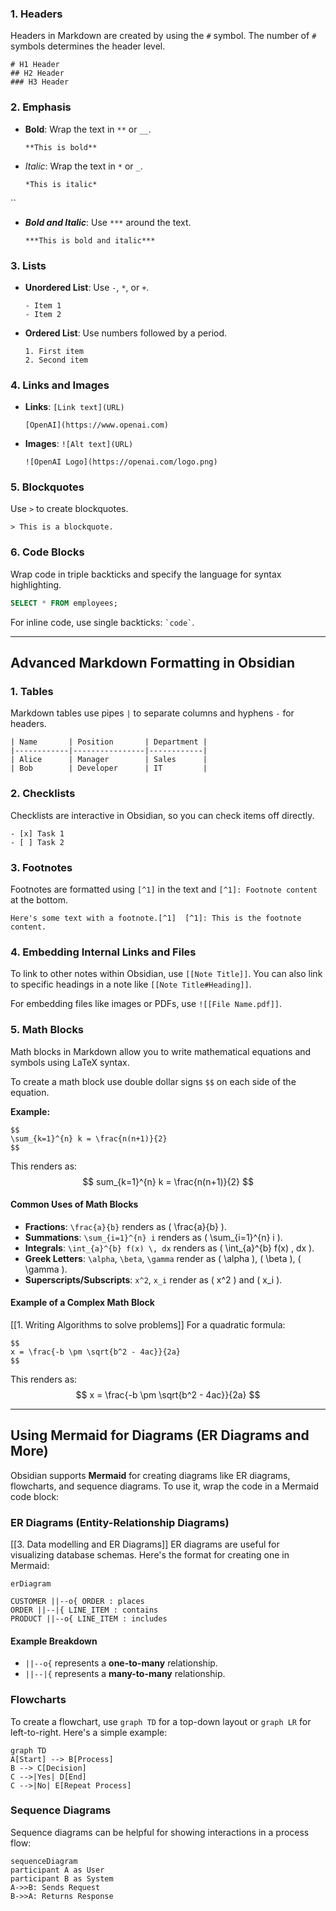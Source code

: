 ### 1. Headers
Headers in Markdown are created by using the `#` symbol. The number of `#` symbols determines the header level.

```
# H1 Header 
## H2 Header 
### H3 Header
```
### 2. Emphasis
- **Bold**: Wrap the text in `**` or `__`.
    ```
    **This is bold**
    ```

- _Italic_: Wrap the text in `*` or `_`.
    ```
    *This is italic*
``

- _**Bold and Italic**_: Use `***` around the text.
    ```
    ***This is bold and italic***
	```

### 3. Lists
- **Unordered List**: Use `-`, `*`, or `+`.
    ```
    - Item 1
    - Item 2
	```

- **Ordered List**: Use numbers followed by a period.
    ```
    1. First item
    2. Second item
	```

### 4. Links and Images
- **Links**: `[Link text](URL)`
    ```
    [OpenAI](https://www.openai.com)
	```

- **Images**: `![Alt text](URL)`
    ```
    ![OpenAI Logo](https://openai.com/logo.png)
	```

### 5. Blockquotes
Use `>` to create blockquotes.
```
> This is a blockquote.
```

### 6. Code Blocks
Wrap code in triple backticks and specify the language for syntax highlighting.
```sql
SELECT * FROM employees;
```

For inline code, use single backticks: `` `code` ``.

---

## Advanced Markdown Formatting in Obsidian

### 1. Tables
Markdown tables use pipes `|` to separate columns and hyphens `-` for headers.

```
| Name       | Position       | Department | 
|------------|----------------|------------| 
| Alice      | Manager        | Sales      | 
| Bob        | Developer      | IT         |
```

### 2. Checklists
Checklists are interactive in Obsidian, so you can check items off directly.

```
- [x] Task 1 
- [ ] Task 2
```

### 3. Footnotes
Footnotes are formatted using `[^1]` in the text and `[^1]: Footnote content` at the bottom.

```
Here's some text with a footnote.[^1]  [^1]: This is the footnote content.
```

### 4. Embedding Internal Links and Files
To link to other notes within Obsidian, use `[[Note Title]]`. You can also link to specific headings in a note like `[[Note Title#Heading]]`.

For embedding files like images or PDFs, use `![[File Name.pdf]]`.

### 5. Math Blocks
Math blocks in Markdown allow you to write mathematical equations and symbols using LaTeX syntax.

To create a math block use double dollar signs `$$` on each side of the equation. 

**Example:**

```
$$
\sum_{k=1}^{n} k = \frac{n(n+1)}{2}
$$
```

This renders as:
$$
sum_{k=1}^{n} k = \frac{n(n+1)}{2}
$$

#### Common Uses of Math Blocks
- **Fractions**: `\frac{a}{b}` renders as \( \frac{a}{b} \).
- **Summations**: `\sum_{i=1}^{n} i` renders as \( \sum_{i=1}^{n} i \).
- **Integrals**: `\int_{a}^{b} f(x) \, dx` renders as \( \int_{a}^{b} f(x) \, dx \).
- **Greek Letters**: `\alpha`, `\beta`, `\gamma` render as \( \alpha \), \( \beta \), \( \gamma \).
- **Superscripts/Subscripts**: `x^2`, `x_i` render as \( x^2 \) and \( x_i \).

#### Example of a Complex Math Block
[[1. Writing Algorithms to solve problems]]
For a quadratic formula:

```
$$
x = \frac{-b \pm \sqrt{b^2 - 4ac}}{2a}
$$
```

This renders as:
$$
x = \frac{-b \pm \sqrt{b^2 - 4ac}}{2a}
$$

---

## Using Mermaid for Diagrams (ER Diagrams and More)
Obsidian supports **Mermaid** for creating diagrams like ER diagrams, flowcharts, and sequence diagrams. To use it, wrap the code in a Mermaid code block:

### ER Diagrams (Entity-Relationship Diagrams)
[[3. Data modelling and ER Diagrams]]
ER diagrams are useful for visualizing database schemas. Here's the format for creating one in Mermaid:

```mermaid
erDiagram

CUSTOMER ||--o{ ORDER : places
ORDER ||--|{ LINE_ITEM : contains     
PRODUCT ||--o{ LINE_ITEM : includes 
```

#### Example Breakdown
- `||--o{` represents a **one-to-many** relationship.
- `||--|{` represents a **many-to-many** relationship.

### Flowcharts
To create a flowchart, use `graph TD` for a top-down layout or `graph LR` for left-to-right. Here's a simple example:

```mermaid
graph TD     
A[Start] --> B[Process]     
B --> C[Decision]     
C -->|Yes| D[End]     
C -->|No| E[Repeat Process] 
```
### Sequence Diagrams
Sequence diagrams can be helpful for showing interactions in a process flow:

```mermaid 
sequenceDiagram     
participant A as User     
participant B as System     
A->>B: Sends Request     
B->>A: Returns Response 
```